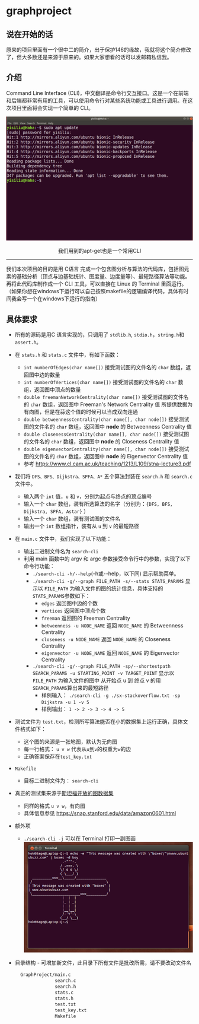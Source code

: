 # graphproject

## 说在开始的话
原来的项目里面有一个很中二的简介，出于保护146的缘故，我就将这个简介修改了，但大多数还是来源于原来的。如果大家想看的话可以发邮箱私信我。
## 介绍
Command Line Interface (CLI)，中文翻译是命令行交互接口。这是一个在前端和后端都非常有用的工具，可以使用命令行对某些系统功能或工具进行调用。在这次项目里面将会实现一个简单的 CLI。

![apt-cli-example](./img/apt-cli.png)
<center>我们用到的apt-get也是一个常用CLI</center>

---
我们本次项目的目的是用 C语言 完成一个包含图分析与算法的代码库，包括图元素的基础分析（顶点与边基础统计、图度量、边度量等）、最短路径算法等功能。再将此代码库制作成一个 CLI 工具，可以直接在 Linux 的 Terminal 里面运行。（如果你想在windows下运行可以自己按照makefile的逻辑编译代码，具体有时间我会写一个在windows下运行的指南）

## 具体要求
- 所有的源码是用C 语言实现的，只调用了 ```stdlib.h```, ```stdio.h```，```string.h```和```assert.h```。

- 在 ```stats.h``` 和 ```stats.c``` 文件中，有如下函数：
  - ```int numberOfEdges(char name[])``` 接受测试图的文件名的 ```char``` 数组，返回图中边的数量
  - ```int numberOfVertices(char name[])``` 接受测试图的文件名的 ```char``` 数组，返回图中顶点的数量
  - ```double freemanNetworkCentrality(char name[])``` 接受测试图的文件名的 ```char``` 数组，返回图中 Freeman's Network Centrality 值 所提供数据为有向图，但是在蒜这个值的时候可以当成双向连通
  - ```double betweennessCentrality(char name[], char node[])``` 接受测试图的文件名的 ```char``` 数组，返回图中 **node** 的 Betweenness Centrality 值
  - ```double closenessCentrality(char name[], char node[])``` 接受测试图的文件名的 ```char``` 数组，返回图中 **node** 的 Closeness Centrality 值
  - ```double eigenvectorCentrality(char name[], char node[])``` 接受测试图的文件名的 ```char``` 数组，返回图中 **node** 的 Eigenvector Centrality 值
  - 参考 https://www.cl.cam.ac.uk/teaching/1213/L109/stna-lecture3.pdf


- 我们将 ```DFS、BFS、Dijkstra、SPFA、A*``` 五个算法封装在 ```search.h``` 和 ```search.c``` 文件中。
  
    - 输入两个 ```int``` 值，```u``` 和 ```v```，分别为起点与终点的顶点编号
    - 输入一个 ```char``` 数组，装有所选算法的名字（分别为：```{DFS, BFS, Dijkstra, SPFA, Astar}``` ）
    - 输入一个 ```char``` 数组，装有测试图的文件名
    - 输出一个 ```int``` 数组指针，装有从 ```u``` 到 ```v``` 的最短路径


- 在 ```main.c``` 文件中，我们实现了以下功能：
  - 输出二进制文件名为 ```search-cli```
  - 利用 main 函数中的 argv 和 argc 参数接受命令行中的参数，实现了以下命令行功能：
    - ```./search-cli -h/--help```(-h或--help，以下同) 显示帮助菜单。
    - ```./search-cli -g/--graph FILE_PATH -s/--stats STATS_PARAMS``` 显示以 ```FILE_PATH``` 为输入文件的图的统计信息，具体支持的```STATS_PARAMS```参数如下：
      - ```edges``` 返回图中边的个数
      - ```vertices``` 返回图中顶点个数
      - ```freeman``` 返回图的 Freeman Centrality
      - ```betweenness -u NODE_NAME``` 返回 ```NODE_NAME``` 的 Betweenness Centrality
      - ```closeness -u NODE_NAME``` 返回 ```NODE_NAME``` 的 Closeness Centrality
      - ```eigenvector -u NODE_NAME``` 返回 ```NODE_NAME``` 的 Eigenvector Centrality
    - ```./search-cli -g/--graph FILE_PATH -sp/--shortestpath SEARCH_PARAMS -u STARTING_POINT -v TARGET_POINT``` 显示以 ```FILE_PATH``` 为输入文件的图中 从开始点 u 到 终点 v 的用 ```SEARCH_PARAMS```算出来的最短路径
      - 样例输入： ```./search-cli -g ./sx-stackoverflow.txt -sp Dijkstra -u 1 -v 5```
      - 样例输出： ```1 -> 2 -> 3 -> 4 -> 5```


- 测试文件为 ```test.txt```，检测所写算法能否在小的数据集上运行正确，具体文件格式如下：
  - 这个图的来源是一张地图，默认为无向图
  - 每一行格式： ```u v w``` 代表从```u```到```v```的权重为```w```的边
  - 正确答案保存在```test_key.txt```


- ```Makefile```
  - 目标二进制文件为： ```search-cli```



- 真正的测试集来源于[斯坦福开放的图数据集](https://snap.stanford.edu/data/amazon0601.txt.gz)
  - 同样的格式 ```u v w```，有向图
  - 具体信息参见 https://snap.stanford.edu/data/amazon0601.html


- 额外项
  -  ```./search-cli -j``` 可以在 Terminal 打印一副图画
  ![boxed](./img/box_ascii_draw.png)


- 目录结构 - 可增加新文件，此目录下所有文件是批改所需，请不要改动文件名
  ```
    GraphProject/main.c
                 search.c
                 search.h
                 stats.c
                 stats.h
                 test.txt
                 test_key.txt
                 Makefile
  ```

